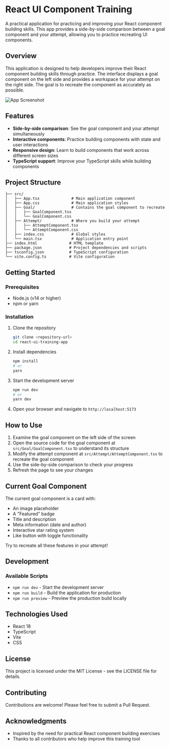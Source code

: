 # React UI Component Training

A practical application for practicing and improving your React component building skills. This app provides a side-by-side comparison between a goal component and your attempt, allowing you to practice recreating UI components.

## Overview

This application is designed to help developers improve their React component building skills through practice. The interface displays a goal component on the left side and provides a workspace for your attempt on the right side. The goal is to recreate the component as accurately as possible.

![App Screenshot](https://via.placeholder.com/800x400?text=React+UI+Component+Training)

## Features

- **Side-by-side comparison**: See the goal component and your attempt simultaneously
- **Interactive components**: Practice building components with state and user interactions
- **Responsive design**: Learn to build components that work across different screen sizes
- **TypeScript support**: Improve your TypeScript skills while building components

## Project Structure

```
├── src/
│   ├── App.tsx              # Main application component
│   ├── App.css              # Main application styles
│   ├── Goal/                # Contains the goal component to recreate
│   │   ├── GoalComponent.tsx
│   │   └── GoalComponent.css
│   ├── Attempt/             # Where you build your attempt
│   │   ├── AttemptComponent.tsx
│   │   └── AttemptComponent.css
│   ├── index.css            # Global styles
│   └── main.tsx             # Application entry point
├── index.html              # HTML template
├── package.json            # Project dependencies and scripts
├── tsconfig.json           # TypeScript configuration
└── vite.config.ts          # Vite configuration
```

## Getting Started

### Prerequisites

- Node.js (v14 or higher)
- npm or yarn

### Installation

1. Clone the repository
   ```bash
   git clone <repository-url>
   cd react-ui-training-app
   ```

2. Install dependencies
   ```bash
   npm install
   # or
   yarn
   ```

3. Start the development server
   ```bash
   npm run dev
   # or
   yarn dev
   ```

4. Open your browser and navigate to `http://localhost:5173`

## How to Use

1. Examine the goal component on the left side of the screen
2. Open the source code for the goal component at `src/Goal/GoalComponent.tsx` to understand its structure
3. Modify the attempt component at `src/Attempt/AttemptComponent.tsx` to recreate the goal component
4. Use the side-by-side comparison to check your progress
5. Refresh the page to see your changes

## Current Goal Component

The current goal component is a card with:
- An image placeholder
- A "Featured" badge
- Title and description
- Meta information (date and author)
- Interactive star rating system
- Like button with toggle functionality

Try to recreate all these features in your attempt!

## Development

### Available Scripts

- `npm run dev` - Start the development server
- `npm run build` - Build the application for production
- `npm run preview` - Preview the production build locally

## Technologies Used

- React 18
- TypeScript
- Vite
- CSS

## License

This project is licensed under the MIT License - see the LICENSE file for details.

## Contributing

Contributions are welcome! Please feel free to submit a Pull Request.

## Acknowledgments

- Inspired by the need for practical React component building exercises
- Thanks to all contributors who help improve this training tool